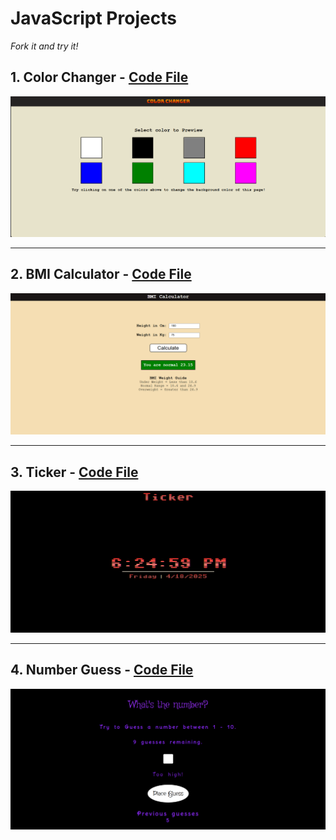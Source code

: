 # JavaScript Projects  
_Fork it and try it!_

## 1. Color Changer - [Code File](https://github.com/Anujit1/JavaScript_Projects/tree/main/colorChanger)
![Color Changer webpage Snapshot](project_Snapshot/color_changer.png)

---

## 2. BMI Calculator - [Code File](https://github.com/Anujit1/JavaScript_Projects/tree/main/BMI_Calculator)
![BMI Color webpage snapshot](project_Snapshot/bmi_calculator.png)

---

## 3. Ticker - [Code File](https://github.com/Anujit1/JavaScript_Projects/tree/main/Clock)
![BMI Color webpage snapshot](project_Snapshot/Ticker_clock.png)

---

## 4. Number Guess - [Code File](https://github.com/Anujit1/JavaScript_Projects/tree/main/guess_number)
![BMI Color webpage snapshot](project_Snapshot/Number_Guess.png)